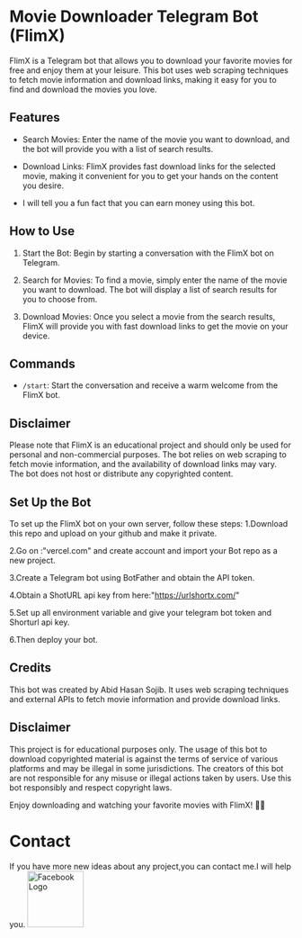 # Movie Downloader Telegram Bot (FlimX)

FlimX is a Telegram bot that allows you to download your favorite movies for free and enjoy them at your leisure. This bot uses web scraping techniques to fetch movie information and download links, making it easy for you to find and download the movies you love.

## Features

- Search Movies: Enter the name of the movie you want to download, and the bot will provide you with a list of search results.

- Download Links: FlimX provides fast download links for the selected movie, making it convenient for you to get your hands on the content you desire.
- I will tell you a fun fact that you can earn money using this bot.

## How to Use

1. Start the Bot: Begin by starting a conversation with the FlimX bot on Telegram.

2. Search for Movies: To find a movie, simply enter the name of the movie you want to download. The bot will display a list of search results for you to choose from.

3. Download Movies: Once you select a movie from the search results, FlimX will provide you with fast download links to get the movie on your device.

## Commands

- `/start`: Start the conversation and receive a warm welcome from the FlimX bot.

## Disclaimer

Please note that FlimX is an educational project and should only be used for personal and non-commercial purposes. The bot relies on web scraping to fetch movie information, and the availability of download links may vary. The bot does not host or distribute any copyrighted content.

## Set Up the Bot

To set up the FlimX bot on your own server, follow these steps:
1.Download this repo and upload on your github and make it private.

2.Go on :"vercel.com" and create account and import your Bot repo as a new project.

3.Create a Telegram bot using BotFather and obtain the API token.

4.Obtain a ShotURL api key from here:"https://urlshortx.com/"

5.Set up all environment variable and give your telegram bot token and Shorturl api key.

6.Then deploy your bot.

## Credits

This bot was created by Abid Hasan Sojib. It uses web scraping techniques and external APIs to fetch movie information and provide download links.

## Disclaimer

This project is for educational purposes only. The usage of this bot to download copyrighted material is against the terms of service of various platforms and may be illegal in some jurisdictions. The creators of this bot are not responsible for any misuse or illegal actions taken by users. Use this bot responsibly and respect copyright laws.

Enjoy downloading and watching your favorite movies with FlimX! 🎥🍿


# Contact

If you have more new ideas about any project,you can contact me.I will help you.
<a href="https://www.facebook.com/abidhasansojib002">
  <img src="https://encrypted-tbn0.gstatic.com/images?q=tbn:ANd9GcQzHDopGTgsmWqFtKqUu64E3QCwCSAYa4S_D26cOHxtvki9p3f2xJABYxGz&s=10" alt="Facebook Logo" width="100px">
</a>


